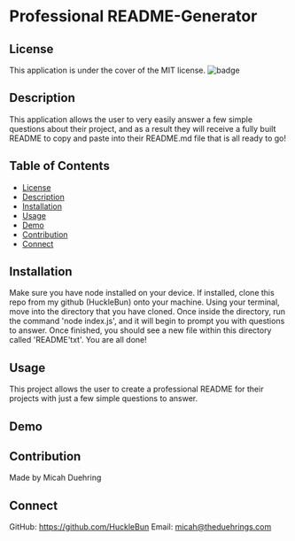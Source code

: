 # Professional README-Generator

## License
This application is under the cover of the MIT license.
![badge](https://img.shields.io/badge/license-MIT-brightgreen)

## Description
This application allows the user to very easily answer a few simple questions about their project, and as a result they will receive a fully built README to copy and paste into their README.md file that is all ready to go! 

## Table of Contents
- [License](#license)
- [Description](#description)
- [Installation](#installation)
- [Usage](#usage)
- [Demo](#demo)
- [Contribution](#contribution)
- [Connect](#connect)

## Installation
Make sure you have node installed on your device. If installed, clone this repo from my github (HuckleBun) onto your machine. Using your terminal, move into the directory that you have cloned. Once inside the directory, run the command 'node index.js', and it will begin to prompt you with questions to answer. Once finished, you should see a new file within this directory called 'README'txt'. You are all done!

## Usage
This project allows the user to create a professional README for their projects with just a few simple questions to answer.

## Demo


## Contribution
Made by Micah Duehring

## Connect
GitHub: https://github.com/HuckleBun
Email: micah@theduehrings.com
